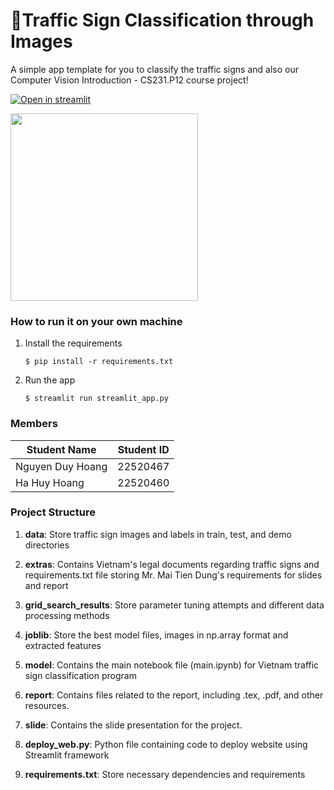 # 🚦Traffic Sign Classification through Images

A simple app template for you to classify the traffic signs and also our Computer Vision Introduction - CS231.P12 course project!

[![Open in streamlit](https://static.streamlit.io/badges/streamlit_badge_black_white.svg)](https://traffic-sign-classification-through-images.streamlit.app/)

<img src="https://github.com/user-attachments/assets/70f8dd7f-f775-42d5-9a60-5748ce2edf4f" width="300" height="auto" />



### How to run it on your own machine

1. Install the requirements

   ```
   $ pip install -r requirements.txt
   ```
2. Run the app

   ```
   $ streamlit run streamlit_app.py
   ```
### Members
| Student Name     | Student ID |
|------------------|------------|
| Nguyen Duy Hoang | 22520467   |
| Ha Huy Hoang     | 22520460   |

### Project Structure

1. **data**: Store traffic sign images and labels in train, test, and demo directories

2. **extras**: Contains Vietnam's legal documents regarding traffic signs and requirements.txt file storing Mr. Mai Tien Dung's requirements for slides and report

3. **grid_search_results**: Store parameter tuning attempts and different data processing methods

4. **joblib**: Store the best model files, images in np.array format and extracted features

5. **model**: Contains the main notebook file (main.ipynb) for Vietnam traffic sign classification program

6. **report**: Contains files related to the report, including .tex, .pdf, and other resources.

7. **slide**: Contains the slide presentation for the project.
  
8. **deploy_web.py**: Python file containing code to deploy website using Streamlit framework

9. **requirements.txt**: Store necessary dependencies and requirements
